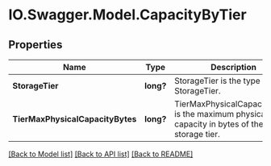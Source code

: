 # IO.Swagger.Model.CapacityByTier
## Properties

Name | Type | Description | Notes
------------ | ------------- | ------------- | -------------
**StorageTier** | **long?** | StorageTier is the type of StorageTier. | [optional] 
**TierMaxPhysicalCapacityBytes** | **long?** | TierMaxPhysicalCapacityBytes is the maximum physical capacity in bytes of the storage tier. | [optional] 

[[Back to Model list]](../README.md#documentation-for-models) [[Back to API list]](../README.md#documentation-for-api-endpoints) [[Back to README]](../README.md)

